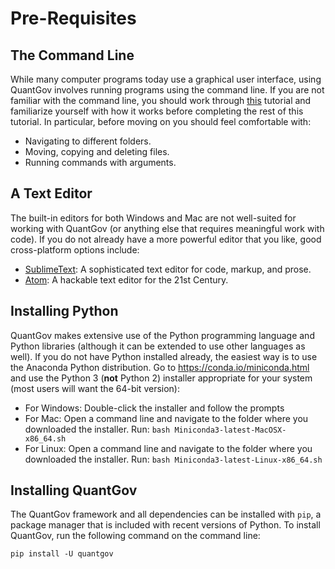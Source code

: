 # Pre-Requisites

## The Command Line

While many computer programs today use a graphical user interface, using
QuantGov involves running programs using the command line. If you are not
familiar with the command line, you should work through
[this](https://tutorial.djangogirls.org/en/intro_to_command_line/) tutorial and
familiarize yourself with how it works before completing the rest of this
tutorial. In particular, before moving on you should feel comfortable with:

-   Navigating to different folders.
-   Moving, copying and deleting files.
-   Running commands with arguments.

## A Text Editor

The built-in editors for both Windows and Mac are not well-suited for working
with QuantGov (or anything else that requires meaningful work with code). If
you do not already have a more powerful editor that you like, good
cross-platform options include:

-   [SublimeText](https://www.sublimetext.com/): A sophisticated text editor
    for code, markup, and prose.
-   [Atom](https://atom.io/): A hackable text editor for the 21st Century.

## Installing Python

QuantGov makes extensive use of the Python programming language and Python
libraries (although it can be extended to use other languages as well). If you
do not have Python installed already, the easiest way is to use the Anaconda
Python distribution. Go to <https://conda.io/miniconda.html> and use the Python
3 (**not** Python 2) installer appropriate for your system (most users will
want the 64-bit version):

-   For Windows: Double-click the installer and follow the prompts
-   For Mac: Open a command line and navigate to the folder where you
    downloaded the installer. Run: `bash Miniconda3-latest-MacOSX-x86_64.sh`
-   For Linux: Open a command line and navigate to the folder where you
    downloaded the installer. Run: `bash Miniconda3-latest-Linux-x86_64.sh`

## Installing QuantGov

The QuantGov framework and all dependencies can be installed with `pip`, a
package manager that is included with recent versions of Python. To install
QuantGov, run the following command on the command line:

``` {.bash}
pip install -U quantgov
```

